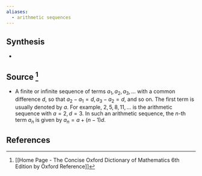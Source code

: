 ```yaml
---
aliases:
  - arithmetic sequences
---
```

## Synthesis
- 
## Source [^1]
- A finite or infinite sequence of terms $a_{1}, a_{2}, a_{3}, \ldots$ with a common difference $d$, so that $a_{2}-a_{1}=d, a_{3}-a_{2}=d$, and so on. The first term is usually denoted by $a$. For example, $2,5,8,11, \ldots$ is the arithmetic sequence with $a=2, d=3$. In such an arithmetic sequence, the $n$-th term $a_{n}$ is given by $a_{n}=a+(n-1) d$.
## References

[^1]: [[Home Page - The Concise Oxford Dictionary of Mathematics 6th Edition by Oxford Reference]]